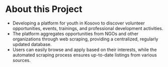 # About this Project

- Developing a platform for youth in Kosovo to discover volunteer opportunities, events, trainings, and professional development activities. 
- The platform aggregates opportunities from NGOs and other organizations through web scraping, providing a centralized, regularly updated database.
- Users can easily browse and apply based on their interests, while the automated scraping process ensures up-to-date listings from various sources.
